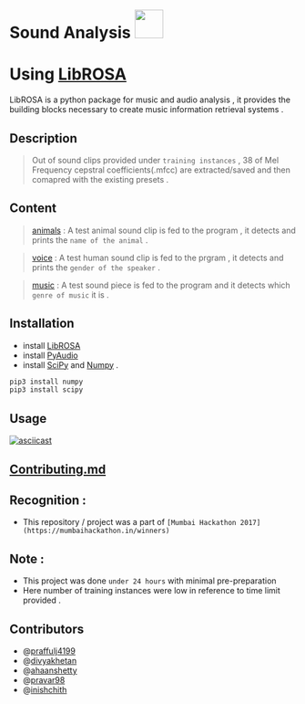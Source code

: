 Sound Analysis <img src = "http://www.freeiconspng.com/uploads/audio-sound-waves-png-7.png" height = "50" >
============
# Using [LibROSA](https://librosa.github.io)  
 LibROSA is a python package for music and audio analysis , it provides the building blocks necessary to create music information retrieval systems .

## Description
> Out of sound clips provided under `training instances` , 38 of Mel Frequency cepstral coefficients(.mfcc) are extracted/saved and then comapred with the existing presets .

## Content
> [animals](https://github.com/inishchith/SoundAnalysis/tree/master/animals) : A test animal sound clip is fed to the program , it detects and prints the `name of the animal` .

> [voice](https://github.com/inishchith/SoundAnalysis/tree/master/voice) : A test human sound clip is fed to the prgram , it detects and prints the `gender of the speaker` .

> [music](https://github.com/inishchith/SoundAnalysis/tree/master/music) : A test sound piece is fed to the program and it detects which `genre of music` it is .

## Installation
- install [LibROSA](https://librosa.github.io/librosa/install.html)
- install [PyAudio](https://github.com/jleb/pyaudio)
- install [SciPy](https://github.com/scipy/scipy/releases) and [Numpy](https://github.com/numpy/numpy) .
```bash
pip3 install numpy
pip3 install scipy
```

## Usage
[![asciicast](https://asciinema.org/a/65cv10zfa9hahtjxocg01x1nm.png)](https://asciinema.org/a/65cv10zfa9hahtjxocg01x1nm)

## [Contributing.md]()

## Recognition :
- This repository / project was a part of `[Mumbai Hackathon 2017](https://mumbaihackathon.in/winners)`

## Note :
- This project was done `under 24 hours`  with minimal pre-preparation
- Here number of training instances were low in reference to time limit provided .

## Contributors
- @[praffulj4199](https://github.com/praffulj4199)
- @[divyakhetan](https://github.com/divyakhetan)
- @[ahaanshetty](https://github.com/ahaanshetty)
- @[pravar98](https://github.com/pravar98)
- @[inishchith](https://github.com/inishchith)
